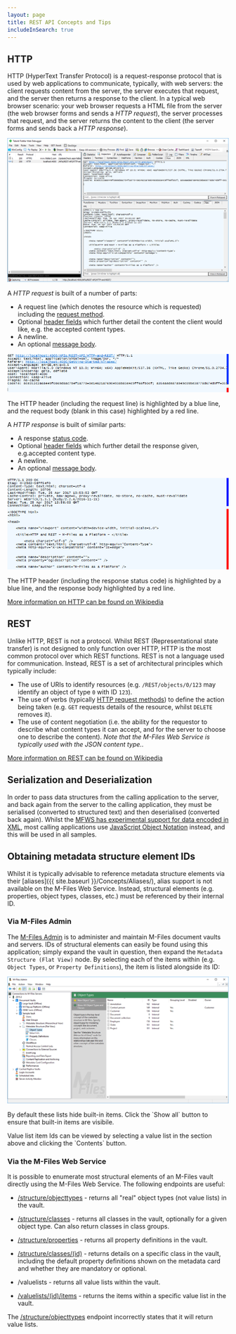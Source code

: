 ```yaml
---
layout: page
title: REST API Concepts and Tips
includeInSearch: true
---
```


## HTTP

HTTP (HyperText Transfer Protocol) is a request-response protocol that is used by web applications to communicate, typically, with web servers: the client requests content from the server, the server executes that request, and the server then returns a response to the client.  In a typical web browser scenario: your web browser requests a HTML file from the server (the web browser forms and sends a *HTTP request*), the server processes that request, and the server returns the content to the client (the server forms and sends back a *HTTP response*).

![Visualisation of a HTTP request and response using Telerik Fiddler](request-response.png)

A *HTTP request* is built of a number of parts:
* A request line (which denotes the resource which is requested) including the [request method](https://en.wikipedia.org/wiki/Hypertext_Transfer_Protocol#Request_methods).
* Optional [header fields](https://en.wikipedia.org/wiki/HTTP_request_header_field) which further detail the content the client would like, e.g. the accepted content types.
* A newline.
* An optional [message body](https://en.wikipedia.org/wiki/HTTP_message_body).

![A HTTP request](request.png)
<p class="note">The HTTP header (including the request line) is highlighted by a <span css="color: blue">blue line</span>, and the request body (blank in this case) highlighted by a <span css="color: red">red line</span>.</p>

A *HTTP response* is built of similar parts:
* A response [status code](https://en.wikipedia.org/wiki/List_of_HTTP_status_codes).
* Optional [header fields](https://en.wikipedia.org/wiki/HTTP_response_header_field) which further detail the response given, e.g.accepted content type.
* A newline.
* An optional [message body](https://en.wikipedia.org/wiki/HTTP_message_body).

![A HTTP response](response.png)
<p class="note">The HTTP header (including the response status code) is highlighted by a <span css="color: blue">blue line</span>, and the response body highlighted by a <span css="color: red">red line</span>.</p>

[More information on HTTP can be found on Wikipedia](https://en.wikipedia.org/wiki/Hypertext_Transfer_Protocol)

## REST

Unlike HTTP, REST is not a protocol. Whilst REST (Representational state transfer) is not designed to only function over HTTP, HTTP is the most common protocol over which REST functions.  REST is not a language used for communication.  Instead, REST is a set of architectural principles which typically include:

* The use of URIs to identify resources (e.g. `/REST/objects/0/123` may identify an object of type `0` with ID `123`).
* The use of verbs (typically [HTTP request methods](https://en.wikipedia.org/wiki/Hypertext_Transfer_Protocol#Request_methods)) to define the action being taken (e.g. `GET` requests details of the resource, whilst `DELETE` removes it).
* The use of content negotiation (i.e. the ability for the requestor to describe what content types it can accept, and for the server to choose one to describe the content).  *Note that the M-Files Web Service is typically used with the JSON content type.*.

[More information on REST can be found on Wikipedia](https://en.wikipedia.org/wiki/Representational_state_transfer)

## Serialization and Deserialization

In order to pass data structures from the calling application to the server, and back again from the server to the calling application, they must be serialised (converted to structured text) and then deserialised (converted back again).  Whilst the [MFWS has experimental support for data encoded in XML](https://www.m-files.com/mfws/parameters.html), most calling applications use [JavaScript Object Notation](http://json.org) instead, and this will be used in all samples.

## Obtaining metadata structure element IDs

Whilst it is typically advisable to reference metadata structure elements via their [aliases]({{ site.baseurl }}/Concepts/Aliases/), alias support is not available on the M-Files Web Service.  Instead, structural elements (e.g. properties, object types, classes, etc.) must be referenced by their internal ID.

### Via M-Files Admin

The [M-Files Admin](http://www.m-files.com/user-guide/latest/eng/#M-Files_server_administrator_heading.html) is to administer and maintain M-Files document vaults and servers.  IDs of structural elements can easily be found using this application; simply expand the vault in question, then expand the `Metadata Structure (Flat View)` node.  By selecting each of the items within (e.g. `Object Types`, or `Property Definitions`), the item is listed alongside its ID:

![Object Types](object-types.png)

<p class="note">By default these lists hide built-in items.  Click the `Show all` button to ensure that built-in items are visibile.</p>

<p class="note">Value list item Ids can be viewed by selecting a value list in the section above and clicking the `Contents` button.</p>

### Via the M-Files Web Service

It is possible to enumerate most structural elements of an M-Files vault directly using the M-Files Web Service.  The following endpoints are useful:

* [/structure/objecttypes](http://www.m-files.com/mfws/resources/structure/objecttypes.html) - returns all "real" object types (not value lists) in the vault.

* [/structure/classes](http://www.m-files.com/mfws/resources/structure/classes.html) - returns all classes in the vault, optionally for a given object type.  Can also return classes in class groups.

* [/structure/properties](http://www.m-files.com/mfws/resources/structure/properties.html) - returns all property definitions in the vault.

* [/structure/classes/(id)](http://www.m-files.com/mfws/resources/structure/classes/id.html) - returns details on a specific class in the vault, including the default property definitions shown on the metadata card and whether they are mandatory or optional.

* /valuelists - returns all value lists within the vault.

* [/valuelists/(id)/items](http://www.m-files.com/mfws/resources/valuelists/id/items.html) - returns the items within a specific value list in the vault.

<p class="note">The <a href="http://www.m-files.com/mfws/resources/structure/objecttypes.html">/structure/objecttypes</a> endpoint incorrectly states that it will return value lists.</p>
